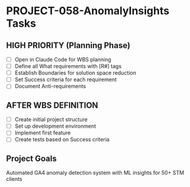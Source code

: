# PROJECT-058-AnomalyInsights Tasks

## HIGH PRIORITY (Planning Phase)
- [ ] Open in Claude Code for WBS planning
- [ ] Define all What requirements with [R#] tags
- [ ] Establish Boundaries for solution space reduction
- [ ] Set Success criteria for each requirement
- [ ] Document Anti-requirements

## AFTER WBS DEFINITION
- [ ] Create initial project structure
- [ ] Set up development environment
- [ ] Implement first feature
- [ ] Create tests based on Success criteria

## Project Goals
Automated GA4 anomaly detection system with ML insights for 50+ STM clients
